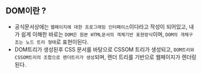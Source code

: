 ## DOM이란 ?

- 공식문서상에는 `웹페이지에 대한 프로그래밍 인터페이스`이다라고 작성이 되어있고, 내가 쉽게 이해한 바로는 `DOM은 원본 HTML문서의 객체기반 표현방식`이며, `DOM의 개체구조는 노드 트리 형태`로 표현이된다.
- DOM트리가 생성된후 CSS 문서를 바탕으로 CSSOM 트리가 생성되고, `DOM트리와 CSSOM트리의 조합으로 렌더트리가 생성`되며, 렌더 트리를 기반으로 웹페이지가 렌더링된다.
